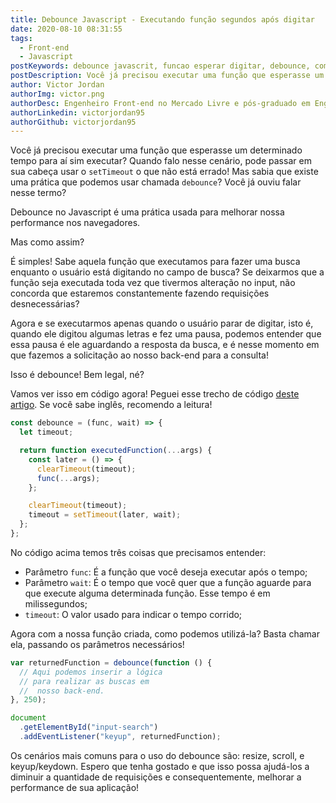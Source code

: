 ```yaml
---
title: Debounce Javascript - Executando função segundos após digitar
date: 2020-08-10 08:31:55
tags:
  - Front-end
  - Javascript
postKeywords: debounce javascrit, funcao esperar digitar, debounce, como fazer debounce, tutorial debounce js, debbounce, procurando dados após terminar digitar, terminar digitar js
postDescription: Você já precisou executar uma função que esperasse um determinado tempo para aí sim executar? Quando falo nesse cenário, pode passar em sua cabeça usar o `setTimeout` o que não está errado! Mas sabia que existe uma prática que podemos usar chamada debounce? Você já ouviu falar nesse termo?
author: Victor Jordan
authorImg: victor.png
authorDesc: Engenheiro Front-end no Mercado Livre e pós-graduado em Engenharia de Software pela PUC-MG e formado em Banco de Dados pela Fatec, apaixonado por usabilidade, performance e UX!
authorLinkedin: victorjordan95
authorGithub: victorjordan95
---
```


Você já precisou executar uma função que esperasse um determinado tempo para aí sim executar?
Quando falo nesse cenário, pode passar em sua cabeça usar o `setTimeout` o que não está errado!
Mas sabia que existe uma prática que podemos usar chamada `debounce`?
Você já ouviu falar nesse termo?

<!-- more -->

Debounce no Javascript é uma prática usada para melhorar nossa performance nos navegadores.

Mas como assim?

É simples! Sabe aquela função que executamos para fazer uma busca enquanto o usuário está digitando no campo de busca?
Se deixarmos que a função seja executada toda vez que tivermos alteração no input, não concorda que estaremos constantemente fazendo requisições desnecessárias?

Agora e se executarmos apenas quando o usuário parar de digitar, isto é, quando ele digitou algumas letras e fez uma pausa, podemos entender que essa pausa é ele aguardando a resposta da busca, e é nesse momento em que fazemos a solicitação ao nosso back-end para a consulta!

Isso é debounce! Bem legal, né?

Vamos ver isso em código agora!
Peguei esse trecho de código [deste artigo](https://levelup.gitconnected.com/debounce-in-javascript-improve-your-applications-performance-5b01855e086). Se você sabe inglês, recomendo a leitura!

```javascript
const debounce = (func, wait) => {
  let timeout;

  return function executedFunction(...args) {
    const later = () => {
      clearTimeout(timeout);
      func(...args);
    };

    clearTimeout(timeout);
    timeout = setTimeout(later, wait);
  };
};
```

No código acima temos três coisas que precisamos entender:

- Parâmetro `func`: É a função que você deseja executar após o tempo;
- Parâmetro `wait`: É o tempo que você quer que a função aguarde para que execute alguma determinada função. Esse tempo é em milissegundos;
- `timeout`: O valor usado para indicar o tempo corrido;

Agora com a nossa função criada, como podemos utilizá-la?
Basta chamar ela, passando os parâmetros necessários!

```javascript
var returnedFunction = debounce(function () {
  // Aqui podemos inserir a lógica
  // para realizar as buscas em
  //  nosso back-end.
}, 250);

document
  .getElementById("input-search")
  .addEventListener("keyup", returnedFunction);
```

Os cenários mais comuns para o uso do debounce são: resize, scroll, e keyup/keydown.
Espero que tenha gostado e que isso possa ajudá-los a diminuir a quantidade de requisições e consequentemente, melhorar a performance de sua aplicação!
